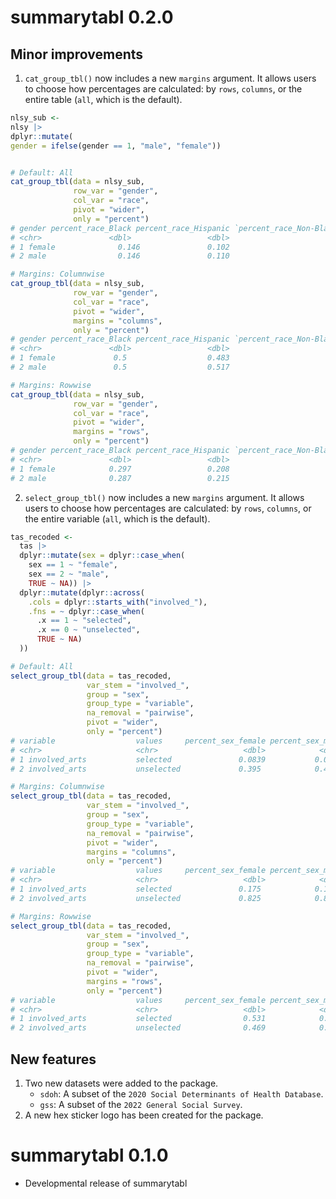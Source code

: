 # summarytabl 0.2.0

## Minor improvements

1. `cat_group_tbl()` now includes a new `margins` argument. It allows users to choose how percentages are calculated: by `rows`, `columns`, or the entire table (`all`, which is the default).

```r
nlsy_sub <- 
nlsy |>
dplyr::mutate(
gender = ifelse(gender == 1, "male", "female"))


# Default: All
cat_group_tbl(data = nlsy_sub,
              row_var = "gender",
              col_var = "race",
              pivot = "wider",
              only = "percent")
# gender percent_race_Black percent_race_Hispanic `percent_race_Non-Black,Non-Hispanic`
# <chr>               <dbl>                 <dbl>                                 <dbl>
# 1 female              0.146               0.102                                 0.243
# 2 male                0.146               0.110                                 0.253

# Margins: Columnwise
cat_group_tbl(data = nlsy_sub,
              row_var = "gender",
              col_var = "race",
              pivot = "wider",
              margins = "columns",
              only = "percent")
# gender percent_race_Black percent_race_Hispanic `percent_race_Non-Black,Non-Hispanic`
# <chr>               <dbl>                 <dbl>                                 <dbl>
# 1 female             0.5                  0.483                                 0.490
# 2 male               0.5                  0.517                                 0.510

# Margins: Rowwise
cat_group_tbl(data = nlsy_sub,
              row_var = "gender",
              col_var = "race",
              pivot = "wider",
              margins = "rows",
              only = "percent")
# gender percent_race_Black percent_race_Hispanic `percent_race_Non-Black,Non-Hispanic`
# <chr>               <dbl>                 <dbl>                                 <dbl>
# 1 female            0.297                 0.208                                 0.495
# 2 male              0.287                 0.215                                 0.498
```

2. `select_group_tbl()` now includes a new `margins` argument. It allows users to choose how percentages are calculated: by `rows`, `columns`, or the entire variable (`all`, which is the default).

```r
tas_recoded <-
  tas |>
  dplyr::mutate(sex = dplyr::case_when(
    sex == 1 ~ "female",
    sex == 2 ~ "male",
    TRUE ~ NA)) |>
  dplyr::mutate(dplyr::across(
    .cols = dplyr::starts_with("involved_"),
    .fns = ~ dplyr::case_when(
      .x == 1 ~ "selected",
      .x == 0 ~ "unselected",
      TRUE ~ NA)
  ))

# Default: All
select_group_tbl(data = tas_recoded,
                 var_stem = "involved_",
                 group = "sex",
                 group_type = "variable",
                 na_removal = "pairwise",
                 pivot = "wider",
                 only = "percent")
# variable                  values     percent_sex_female percent_sex_male
# <chr>                     <chr>                   <dbl>            <dbl>
# 1 involved_arts           selected               0.0839           0.0740
# 2 involved_arts           unselected             0.395            0.447 

# Margins: Columnwise
select_group_tbl(data = tas_recoded,
                 var_stem = "involved_",
                 group = "sex",
                 group_type = "variable",
                 na_removal = "pairwise",
                 pivot = "wider",
                 margins = "columns",
                 only = "percent")
# variable                  values     percent_sex_female percent_sex_male
# <chr>                     <chr>                   <dbl>            <dbl>
# 1 involved_arts           selected               0.175            0.142 
# 2 involved_arts           unselected             0.825            0.858 

# Margins: Rowwise
select_group_tbl(data = tas_recoded,
                 var_stem = "involved_",
                 group = "sex",
                 group_type = "variable",
                 na_removal = "pairwise",
                 pivot = "wider",
                 margins = "rows",
                 only = "percent")
# variable                  values     percent_sex_female percent_sex_male
# <chr>                     <chr>                   <dbl>            <dbl>
# 1 involved_arts           selected                0.531            0.469
# 2 involved_arts           unselected              0.469            0.531
```

## New features

1. Two new datasets were added to the package.
	- `sdoh`: A subset of the `2020 Social Determinants of Health Database`.
	- `gss`: A subset of the `2022 General Social Survey`.
2. A new hex sticker logo has been created for the package.

# summarytabl 0.1.0

* Developmental release of summarytabl
